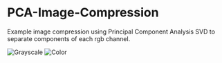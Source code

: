 # PCA-Image-Compression
Example image compression using Principal Component Analysis SVD to separate components of each rgb channel.

![Grayscale](http://fat.gfycat.com/BeautifulZestyGerenuk.gif)
![Color](http://fat.gfycat.com/WelltodoElaborateBrocketdeer.gif)
